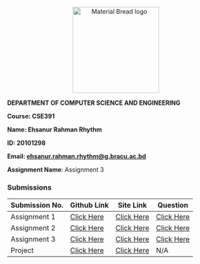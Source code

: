 <p align="center" style="margin-bottom: 0px !important;">
  <img width="200" src="https://upload.wikimedia.org/wikipedia/commons/thumb/1/1a/Brac_University_Logo.png/432px-Brac_University_Logo.png" alt="Material Bread logo" align="center">
</p>

**DEPARTMENT OF COMPUTER SCIENCE AND ENGINEERING**

**Course: CSE391**

**Name: Ehsanur Rahman Rhythm**

**ID: 20101298**

**Email: ehsanur.rahman.rhythm@g.bracu.ac.bd**

**Assignment Name**: Assignment 3

### Submissions

| **Submission No.** | Github Link | Site Link | Question |
| ----------- | ----------- | ----------- | ----------- |
| Assignment 1 | [Click Here](https://github.com/errhythm/CSE391A1) | [Click Here](https://errhythm.github.io/CSE391A1) | [Click Here](https://github.com/errhythm/CSE391A1/blob/master/Assignment%201.pdf) |
| Assignment 2 | [Click Here](https://github.com/errhythm/CSE391A2) | [Click Here](https://errhythm.github.io/CSE391A2) | [Click Here](https://github.com/errhythm/CSE391A2/blob/main/Assignment%202.pdf) |
| Assignment 3 | [Click Here](https://github.com/errhythm/CSE391A3) | [Click Here](https://cse391.rhyst.art) | [Click Here](https://github.com/errhythm/CSE391A3/blob/main/Question.pdf) |
| Project | [Click Here](https://github.com/errhythm/FacultyPedia) | [Click Here](https://faculty.rhyst.art) | N/A |


